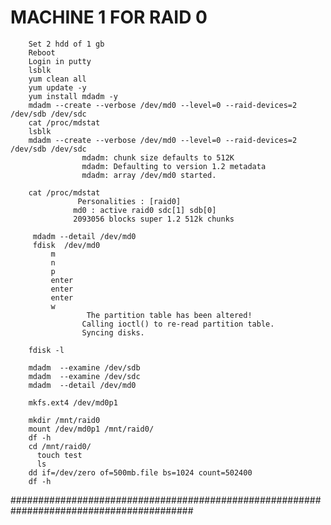 MACHINE 1 FOR RAID 0
====================================================================================================
        Set 2 hdd of 1 gb 
        Reboot
        Login in putty
        lsblk
        yum clean all
        yum update -y
        yum install mdadm -y
        mdadm --create --verbose /dev/md0 --level=0 --raid-devices=2 /dev/sdb /dev/sdc
        cat /proc/mdstat
        lsblk
        mdadm --create --verbose /dev/md0 --level=0 --raid-devices=2 /dev/sdb /dev/sdc
                    mdadm: chunk size defaults to 512K
                    mdadm: Defaulting to version 1.2 metadata
                    mdadm: array /dev/md0 started.
        
        cat /proc/mdstat
                   Personalities : [raid0]
                  md0 : active raid0 sdc[1] sdb[0]
                  2093056 blocks super 1.2 512k chunks
         
         mdadm --detail /dev/md0
         fdisk  /dev/md0
             m
             n
             p
             enter
             enter
             enter
             w
                     The partition table has been altered!
                    Calling ioctl() to re-read partition table.
                    Syncing disks.
        
        fdisk -l
        
        mdadm  --examine /dev/sdb
        mdadm  --examine /dev/sdc
        mdadm  --detail /dev/md0
        
        mkfs.ext4 /dev/md0p1
        
        mkdir /mnt/raid0
        mount /dev/md0p1 /mnt/raid0/
        df -h
        cd /mnt/raid0/
          touch test
          ls
        dd if=/dev/zero of=500mb.file bs=1024 count=502400
        df -h
#########################################################################################



